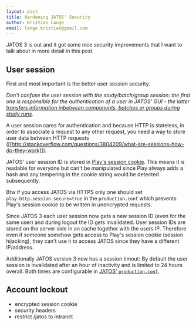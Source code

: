 ```yaml
---
layout: post
title: Hardening JATOS' Security
author: Kristian Lange
email: lange.kristian@gmail.com
---
```


JATOS 3 is out and it got some nice security improvements that I want to talk about in more detail in this post.

## User session

First and most important is the better user session security. 

_Don't confuse the user session with the study/batch/group session: the first one is responsible for the authentication of a user in JATOS' GUI - the latter [transfers information inbetween components, batches or groups during study runs](http://www.jatos.org/Session-Data-Three-Types.html)._

A user session cares for authentication and because HTTP is stateless, in order to associate a request to any other request, you need a way to store user data between HTTP requests ([[http://stackoverflow.com/questions/3804209/what-are-sessions-how-do-they-work]]).

JATOS' user session ID is stored in [Play's session cookie](https://www.playframework.com/documentation/2.5.x/JavaSessionFlash). This means it is readable for everyone but can't be manipulated since Play always adds a hash and any tempering in the cookie string would be detected subsequently.

Btw if you access JATOS via HTTPS only one should set `play.http.session.secure=true` in the `production.conf` which prevents Play's session cookie to be written in unencrypted requests.

Since JATOS 3 each user session now gets a new session ID (even for the same user) and during logout the ID gets invalidated. User session IDs are stored on the server side in an cache together with the users IP. Therefore even if someone somehow gets access to Play's session cookie (session hijacking), they can't use it to access JATOS since they have a different IP/address.

Additionally JATOS version 3 now has a session timout: By default the user session is invalidated after an hour of inactivity and is limited to 24 hours overall. Both times are configurable in [JATOS' `production.conf`](http://www.jatos.org/Configure-JATOS-on-a-Server.html).



## Account lockout


- encrypted session cookie
- security headers
- restrict /jatos to intranet

